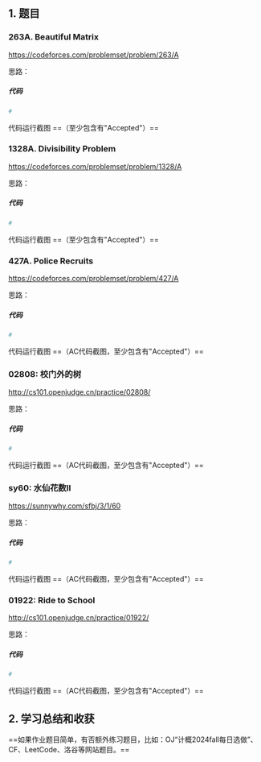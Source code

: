 ## 1. 题目

### 263A. Beautiful Matrix

https://codeforces.com/problemset/problem/263/A

思路：

##### 代码

```python
# 
```

代码运行截图 ==（至少包含有"Accepted"）==

### 1328A. Divisibility Problem

https://codeforces.com/problemset/problem/1328/A

思路：

##### 代码

```python
# 
```

代码运行截图 ==（至少包含有"Accepted"）==

### 427A. Police Recruits

https://codeforces.com/problemset/problem/427/A

思路：

##### 代码

```python
# 
```

代码运行截图 ==（AC代码截图，至少包含有"Accepted"）==

### 02808: 校门外的树

http://cs101.openjudge.cn/practice/02808/

思路：

##### 代码

```python
# 
```

代码运行截图 ==（AC代码截图，至少包含有"Accepted"）==

### sy60: 水仙花数II

https://sunnywhy.com/sfbj/3/1/60

思路：

##### 代码

```python
# 
```

代码运行截图 ==（AC代码截图，至少包含有"Accepted"）==

### 01922: Ride to School

http://cs101.openjudge.cn/practice/01922/

思路：

##### 代码

```python
# 
```

代码运行截图 ==（AC代码截图，至少包含有"Accepted"）==

## 2. 学习总结和收获

==如果作业题目简单，有否额外练习题目，比如：OJ“计概2024fall每日选做”、CF、LeetCode、洛谷等网站题目。==
